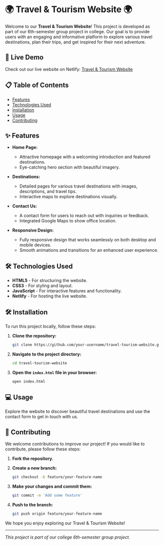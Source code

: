 # 🌍 Travel & Tourism Website 🌍

Welcome to our **Travel & Tourism Website**! This project is developed as part of our 6th-semester group project in college. Our goal is to provide users with an engaging and informative platform to explore various travel destinations, plan their trips, and get inspired for their next adventure.

## 🚀 Live Demo

Check out our live website on Netlify: [Travel & Tourism Website]([https://your-netlify-site.netlify.app](https://soft-duckanoo-c4da82.netlify.app/))

## 📋 Table of Contents

- [Features](#features)
- [Technologies Used](#technologies-used)
- [Installation](#installation)
- [Usage](#usage)
- [Contributing](#contributing)

## ✨ Features

- **Home Page:** 
  - Attractive homepage with a welcoming introduction and featured destinations.
  - Eye-catching hero section with beautiful imagery.

- **Destinations:** 
  - Detailed pages for various travel destinations with images, descriptions, and travel tips.
  - Interactive maps to explore destinations visually.

- **Contact Us:** 
  - A contact form for users to reach out with inquiries or feedback.
  - Integrated Google Maps to show office location.

- **Responsive Design:** 
  - Fully responsive design that works seamlessly on both desktop and mobile devices.
  - Smooth animations and transitions for an enhanced user experience.

## 🛠 Technologies Used

- **HTML5** - For structuring the website.
- **CSS3** - For styling and layout.
- **JavaScript** - For interactive features and functionality.
- **Netlify** - For hosting the live website.

## 🛠 Installation

To run this project locally, follow these steps:

1. **Clone the repository:**

    ```sh
    git clone https://github.com/your-username/travel-tourism-website.git
    ```

2. **Navigate to the project directory:**

    ```sh
    cd travel-tourism-website
    ```

3. **Open the `index.html` file in your browser:**

    ```sh
    open index.html
    ```

## 💻 Usage

Explore the website to discover beautiful travel destinations and use the contact form to get in touch with us.


## 🤝 Contributing

We welcome contributions to improve our project! If you would like to contribute, please follow these steps:

1. **Fork the repository.**
2. **Create a new branch:**

    ```sh
    git checkout -b feature/your-feature-name
    ```

3. **Make your changes and commit them:**

    ```sh
    git commit -m 'Add some feature'
    ```

4. **Push to the branch:**

    ```sh
    git push origin feature/your-feature-name
    ```


We hope you enjoy exploring our Travel & Tourism Website!

---

*This project is part of our college 6th-semester group project.*
